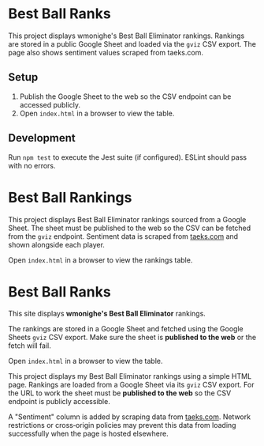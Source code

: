 

# Best Ball Ranks

This project displays wmonighe's Best Ball Eliminator rankings. Rankings are stored in a public Google Sheet and loaded via the `gviz` CSV export. The page also shows sentiment values scraped from taeks.com.

## Setup

1. Publish the Google Sheet to the web so the CSV endpoint can be accessed publicly.
2. Open `index.html` in a browser to view the table.

## Development

Run `npm test` to execute the Jest suite (if configured). ESLint should pass with no errors.


# Best Ball Rankings

This project displays Best Ball Eliminator rankings sourced from a Google Sheet. The sheet must be published to the web so the CSV can be fetched from the `gviz` endpoint. Sentiment data is scraped from [taeks.com](https://taeks.com/nfl/bestball/leaderboard/rookie) and shown alongside each player.

Open `index.html` in a browser to view the rankings table.

# Best Ball Ranks

This site displays **wmonighe's Best Ball Eliminator** rankings.

The rankings are stored in a Google Sheet and fetched using the Google Sheets
`gviz` CSV export. Make sure the sheet is **published to the web** or the fetch
will fail.

Open `index.html` in a browser to view the table.

This project displays my Best Ball Eliminator rankings using a simple HTML
page. Rankings are loaded from a Google Sheet via its `gviz` CSV export.
For the URL to work the sheet must be **published to the web** so the CSV
endpoint is publicly accessible.

A "Sentiment" column is added by scraping data from
[taeks.com](https://taeks.com/nfl/bestball/leaderboard/rookie). Network
restrictions or cross‑origin policies may prevent this data from loading
successfully when the page is hosted elsewhere.


